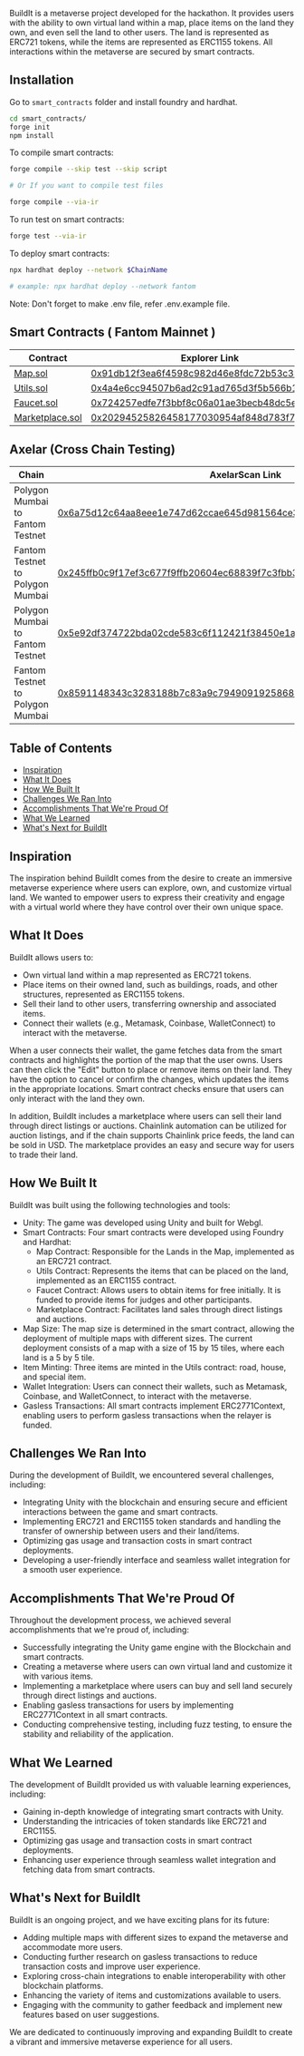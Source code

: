 BuildIt is a metaverse project developed for the hackathon. It provides users with the ability to own virtual land within a map, place items on the land they own, and even sell the land to other users. The land is represented as ERC721 tokens, while the items are represented as ERC1155 tokens. All interactions within the metaverse are secured by smart contracts.

## Installation

Go to `smart_contracts` folder and install foundry and hardhat.

```bash
cd smart_contracts/
forge init
npm install
```

To compile smart contracts:

```bash
forge compile --skip test --skip script

# Or If you want to compile test files

forge compile --via-ir
```

To run test on smart contracts:

```bash
forge test --via-ir
```

To deploy smart contracts:

```bash
npx hardhat deploy --network $ChainName

# example: npx hardhat deploy --network fantom
```

Note: Don't forget to make .env file, refer .env.example file.

## Smart Contracts ( Fantom Mainnet )

| Contract                                                                                                 | Explorer Link                                                                                                        |
| -------------------------------------------------------------------------------------------------------- | -------------------------------------------------------------------------------------------------------------------- |
| [Map.sol](https://github.com/Ahmed-Aghadi/BuildIt/blob/main/smart_contracts/src/Map.sol)                 | [0x91db12f3ea6f4598c982d46e8fdc72b53c333afb](https://ftmscan.com/address/0x91db12f3ea6f4598c982d46e8fdc72b53c333afb) |
| [Utils.sol](https://github.com/Ahmed-Aghadi/BuildIt/blob/main/smart_contracts/src/Utils.sol)             | [0x4a4e6cc94507b6ad2c91ad765d3f5b566b15d895](https://ftmscan.com/address/0x4a4e6cc94507b6ad2c91ad765d3f5b566b15d895) |
| [Faucet.sol](https://github.com/Ahmed-Aghadi/BuildIt/blob/main/smart_contracts/src/Faucet.sol)           | [0x724257edfe7f3bbf8c06a01ae3becb48dc5e220a](https://ftmscan.com/address/0x724257edfe7f3bbf8c06a01ae3becb48dc5e220a) |
| [Marketplace.sol](https://github.com/Ahmed-Aghadi/BuildIt/blob/main/smart_contracts/src/Marketplace.sol) | [0x20294525826458177030954af848d783f733a80a](https://ftmscan.com/address/0x20294525826458177030954af848d783f733a80a) |

## Axelar (Cross Chain Testing)

| Chain                            | AxelarScan Link                                                                                                                                                                |
| -------------------------------- | ------------------------------------------------------------------------------------------------------------------------------------------------------------------------------ |
| Polygon Mumbai to Fantom Testnet | [0x6a75d12c64aa8eee1e747d62ccae645d981564ce32c22166e308bcaf058decb0](https://testnet.axelarscan.io/gmp/0x6a75d12c64aa8eee1e747d62ccae645d981564ce32c22166e308bcaf058decb0:34)  |
| Fantom Testnet to Polygon Mumbai | [0x245ffb0c9f17ef3c677f9ffb20604ec68839f7c3fbb3aa5b3b2cf5f54c8ebcad](https://testnet.axelarscan.io/gmp/0x245ffb0c9f17ef3c677f9ffb20604ec68839f7c3fbb3aa5b3b2cf5f54c8ebcad:2)   |
| Polygon Mumbai to Fantom Testnet | [0x5e92df374722bda02cde583c6f112421f38450e1a57fd93f4fbfb0e1c166af3e](https://testnet.axelarscan.io/gmp/0x5e92df374722bda02cde583c6f112421f38450e1a57fd93f4fbfb0e1c166af3e:119) |
| Fantom Testnet to Polygon Mumbai | [0x8591148343c3283188b7c83a9c7949091925868b2cce25c5e9db9932a74f7420](https://testnet.axelarscan.io/gmp/0x8591148343c3283188b7c83a9c7949091925868b2cce25c5e9db9932a74f7420:2)   |

## Table of Contents

- [Inspiration](#inspiration)
- [What It Does](#what-it-does)
- [How We Built It](#how-we-built-it)
- [Challenges We Ran Into](#challenges-we-ran-into)
- [Accomplishments That We're Proud Of](#accomplishments-that-were-proud-of)
- [What We Learned](#what-we-learned)
- [What's Next for BuildIt](#whats-next-for-buildit)

## Inspiration

The inspiration behind BuildIt comes from the desire to create an immersive metaverse experience where users can explore, own, and customize virtual land. We wanted to empower users to express their creativity and engage with a virtual world where they have control over their own unique space.

## What It Does

BuildIt allows users to:

- Own virtual land within a map represented as ERC721 tokens.
- Place items on their owned land, such as buildings, roads, and other structures, represented as ERC1155 tokens.
- Sell their land to other users, transferring ownership and associated items.
- Connect their wallets (e.g., Metamask, Coinbase, WalletConnect) to interact with the metaverse.

When a user connects their wallet, the game fetches data from the smart contracts and highlights the portion of the map that the user owns. Users can then click the "Edit" button to place or remove items on their land. They have the option to cancel or confirm the changes, which updates the items in the appropriate locations. Smart contract checks ensure that users can only interact with the land they own.

In addition, BuildIt includes a marketplace where users can sell their land through direct listings or auctions. Chainlink automation can be utilized for auction listings, and if the chain supports Chainlink price feeds, the land can be sold in USD. The marketplace provides an easy and secure way for users to trade their land.

## How We Built It

BuildIt was built using the following technologies and tools:

- Unity: The game was developed using Unity and built for Webgl.
- Smart Contracts: Four smart contracts were developed using Foundry and Hardhat:
  - Map Contract: Responsible for the Lands in the Map, implemented as an ERC721 contract.
  - Utils Contract: Represents the items that can be placed on the land, implemented as an ERC1155 contract.
  - Faucet Contract: Allows users to obtain items for free initially. It is funded to provide items for judges and other participants.
  - Marketplace Contract: Facilitates land sales through direct listings and auctions.
- Map Size: The map size is determined in the smart contract, allowing the deployment of multiple maps with different sizes. The current deployment consists of a map with a size of 15 by 15 tiles, where each land is a 5 by 5 tile.
- Item Minting: Three items are minted in the Utils contract: road, house, and special item.
- Wallet Integration: Users can connect their wallets, such as Metamask, Coinbase, and WalletConnect, to interact with the metaverse.
- Gasless Transactions: All smart contracts implement ERC2771Context, enabling users to perform gasless transactions when the relayer is funded.

## Challenges We Ran Into

During the development of BuildIt, we encountered several challenges, including:

- Integrating Unity with the blockchain and ensuring secure and efficient interactions between the game and smart contracts.
- Implementing ERC721 and ERC1155 token standards and handling the transfer of ownership between users and their land/items.
- Optimizing gas usage and transaction costs in smart contract deployments.
- Developing a user-friendly interface and seamless wallet integration for a smooth user experience.

## Accomplishments That We're Proud Of

Throughout the development process, we achieved several accomplishments that we're proud of, including:

- Successfully integrating the Unity game engine with the Blockchain and smart contracts.
- Creating a metaverse where users can own virtual land and customize it with various items.
- Implementing a marketplace where users can buy and sell land securely through direct listings and auctions.
- Enabling gasless transactions for users by implementing ERC2771Context in all smart contracts.
- Conducting comprehensive testing, including fuzz testing, to ensure the stability and reliability of the application.

## What We Learned

The development of BuildIt provided us with valuable learning experiences, including:

- Gaining in-depth knowledge of integrating smart contracts with Unity.
- Understanding the intricacies of token standards like ERC721 and ERC1155.
- Optimizing gas usage and transaction costs in smart contract deployments.
- Enhancing user experience through seamless wallet integration and fetching data from smart contracts.

## What's Next for BuildIt

BuildIt is an ongoing project, and we have exciting plans for its future:

- Adding multiple maps with different sizes to expand the metaverse and accommodate more users.
- Conducting further research on gasless transactions to reduce transaction costs and improve user experience.
- Exploring cross-chain integrations to enable interoperability with other blockchain platforms.
- Enhancing the variety of items and customizations available to users.
- Engaging with the community to gather feedback and implement new features based on user suggestions.

We are dedicated to continuously improving and expanding BuildIt to create a vibrant and immersive metaverse experience for all users.
